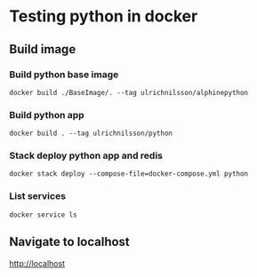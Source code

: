 # Testing python in docker

## Build image

### Build python base image

`docker build ./BaseImage/. --tag ulrichnilsson/alphinepython`

### Build python app

`docker build . --tag ulrichnilsson/python`

### Stack deploy python app and redis

`docker stack deploy --compose-file=docker-compose.yml python`

### List services

`docker service ls`

## Navigate to localhost

<http://localhost>
